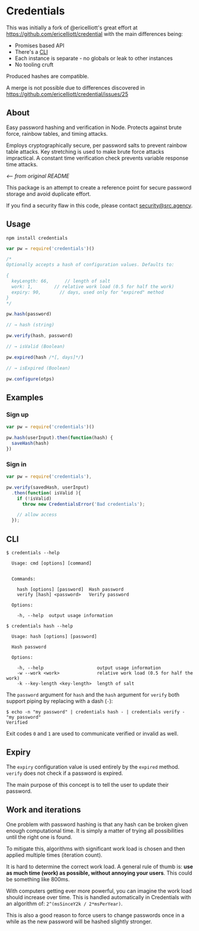 # Credentials

This was initially a fork of @ericelliott's great effort at
https://github.com/ericelliott/credential with the main differences being:

- Promises based API
- There's a [CLI](#cli)
- Each instance is separate - no globals or leak to other instances
- No tooling cruft

Produced hashes are compatible.

A merge is not possible due to differences discovered in
https://github.com/ericelliott/credential/issues/25

## About

Easy password hashing and verification in Node. Protects against brute force,
rainbow tables, and timing attacks.

Employs cryptographically secure, per password salts to prevent rainbow table
attacks. Key stretching is used to make brute force attacks impractical. A
constant time verification check prevents variable response time attacks.

_<-- from original README_

This package is an attempt to create a reference point for secure password
storage and avoid duplicate effort.

If you find a security flaw in this code, please contact security@src.agency.

## Usage

```shell
npm install credentials
```

```js
var pw = require('credentials')()

/*
Optionally accepts a hash of configuration values. Defaults to:

{
  keyLength: 66,      // length of salt
  work: 1,        // relative work load (0.5 for half the work)
  expiry: 90,       // days, used only for "expired" method
}
*/

pw.hash(password)

// → hash (string)

pw.verify(hash, password)

// → isValid (Boolean)

pw.expired(hash /*[, days]*/)

// → isExpired (Boolean)

pw.configure(otps)
```

## Examples

### Sign up

```js
var pw = require('credentials')()

pw.hash(userInput).then(function(hash) {
  saveHash(hash)
})
```

### Sign in

```js
var pw = require('credentials'),

pw.verify(savedHash, userInput)
  .then(function( isValid ){
    if (!isValid)
      throw new CredentialsError('Bad credentials');

    // allow access
  });
```

## CLI

```shell
$ credentials --help

  Usage: cmd [options] [command]


  Commands:

    hash [options] [password]  Hash password
    verify [hash] <password>   Verify password

  Options:

    -h, --help  output usage information
```

```shell
$ credentials hash --help

  Usage: hash [options] [password]

  Hash password

  Options:

    -h, --help                    output usage information
    -w --work <work>              relative work load (0.5 for half the work)
    -k --key-length <key-length>  length of salt
```

The `password` argument for `hash` and the `hash` argument for `verify` both
support piping by replacing with a dash (`-`):

```shell
$ echo -n "my password" | credentials hash - | credentials verify - "my password"
Verified
```

Exit codes `0` and `1` are used to communicate verified or invalid as well.

## Expiry

The `expiry` configuration value is used entirely by the `expired` method.
`verify` does not check if a password is expired.

The main purpose of this concept is to tell the user to update their password.

## Work and iterations

One problem with password hashing is that any hash can be broken given enough
computational time. It is simply a matter of trying all possibilities until the
right one is found.

To mitigate this, algorithms with significant work load is chosen and then
applied multiple times (iteration count).

It is hard to determine the correct work load. A general rule of thumb is: **use
as much time (work) as possible, without annoying your users**. This could be
something like 800ms.

With computers getting ever more powerful, you can imagine the work load should
increase over time. This is handled automatically in Credentials with an
algorithm of: `2^(msSinceY2k / 2*msPerYear)`.

This is also a good reason to force users to change passwords once in a while as
the new password will be hashed slightly stronger.
